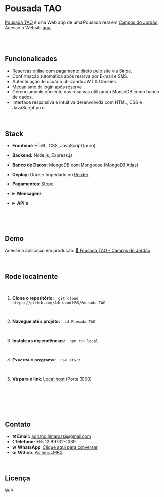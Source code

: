 # Pousada TAO
[Pousada TAO](https://github.com/AdrianoLMRS/Pousada-TAO "Pousada TAO") é uma Web app de uma Pousada real em [Campos do Jordão](http://https://www.google.com/maps?ll=-22.73301,-45.58613&z=13&t=m&hl=pt-BR&gl=BR&mapclient=embed&q=Campos+do+Jord%C3%A3o+SP+12460-000 "Campos do Jordão")<br>Acesse o Website [aqui](https://pousada-tao.onrender.com/ "aqui") <br><br><br><br>
## Funcionalidades

- Reservas online com pagamento direto pelo site via [Stripe](https://www.nerdwallet.com/article/small-business/what-is-stripe).
- Confirmação automática após reserva por E-mail e SMS.
- Autenticação de usuário utilizando JWT & Cookies.
- Mecanismo de login após reserva.
- Gerenciamento eficiente das reservas utilizando MongoDB como banco de dados.
- Interface responsiva e intuitiva desenvolvida com HTML, CSS e JavaScript puro. <br><br><br>

## Stack
- **Frontend:** HTML, CSS, JavaScript (puro)
- **Backend:** Node.js, Express.js
- **Banco de Dados:** MongoDB com Mongoose ([MongoDB Atlas](https://www.mongodb.com/resources/products/platform/mongodb-atlas-tutorial))
- **Deploy:** Docker hopedado no [Render](https://render.com/about)
- **Pagamentos:** [Stripe](https://www.nerdwallet.com/article/small-business/what-is-stripe)<div>
- <details>
  <summary><strong>Mensagens</strong></summary>
  
  - **Email:** Nodemailer  
  - **SMS:** Twilio (desativado por enquanto 😭)
</details>

- <details>
  <summary><strong>API's</strong></summary>

  - **Stripe**  
  - **Auth0 com MongoDB** (desativado pois não é mais necessário [Commit](https://github.com/AdrianoLMRS/Website/commit/961443c099e786a387a5444cd0e4d5208955daaf), [Issue](https://github.com/AdrianoLMRS/Website/issues/6))
</details></div>
<br><br><br>

## Demo
Acesse a aplicação em produção:
[🔗 Pousada TAO - Campos do Jordão](https://pousada-tao.onrender.com/)
<br><br><br>

## Rode localmente
<br>

1.  **Clone o repositório:**&emsp;`git clone https://github.com/AdrianoLMRS/Pousada-TAO`
<br>

2. **Navegue até o projeto:**&emsp;`cd Pousada-TAO`
<br>

3. **Instale as dependências:**&emsp;`npm run local`
<br>

4. **Execute o programa:**&emsp;`npm start`
<br>

5. **Vá para o link:**&nbsp;[Local:host](http://localhost:3000) (Porta 3000)
<br>


<br><br><br>

## Contato

- **✉ Email:** adriano.limarossi@gmail.com
- **🕻 Telefone:** +55 12 99732-1039
- **<img width="14" height="14"  src="https://img.icons8.com/fluency-systems-filled/50/whatsapp.png" alt="whatsapp-icon"/> WhatsApp:** [Clique aqui para conversar](https://wa.me/5512997321039)
- **<img width="14" height="14" src="https://img.icons8.com/material-outlined/14/github.png" alt="github-icon"/> Github:** [AdrianoLMRS](https://github.com/AdrianoLMRS)
<br><br><br>

## Licença
WIP